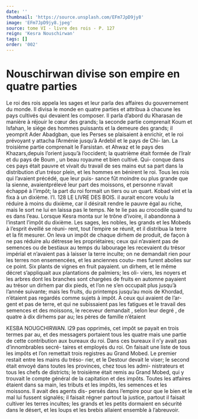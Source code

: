```yaml
---
date: ''
thumbnail: 'https://source.unsplash.com/EFm7JpD9jy8'
image: 'EFm7JpD9jy8.jpeg'
source: tome VI - livre des rois - P. 127
reign: 'Kesra Nouschirwan'
tags: []
order: '002'
---
```


# Nouschirwan divise son empire en quatre parties

Le roi des rois appela les sages et leur parla des affaires du gouvernement du monde. Il divisa le monde en quatre parties et attribua à chacune les pays cultivés qui devaient les composer. Il parla d’abord du Kharasan de manière à réjouir le cœur
des grands; la seconde partie comprenait Koum et Isfahan, le siége des hommes puissants et la demeure
des grands; il yeomprit Ader Abadgban, que les Perses se plaisaient à enrichir, et le roi prévoyant y attacha l’Arménie jusqu’à Ardebil et le pays de Chi-
lan. La troisième partie comprenait le Farsistan. et Ahwaz et le pays des Khazars,depuis l’orient jusqu’à l’occident; la quatrième était formée de l’IraIr et du
pays de Boum , un beau royaume et bien cultivé. Qui- conque dans ces pays était pauvre et vivait du travail de ses mains eut sa part dans la distribution d’un trésor plein, et les hommes en bénirent le roi.
Tous les rois qui l’avaient précédé, que leur puis-
sance fût moindre ou plus grande que la sienne, avaientprélevé leur part des moissons, et personne n’avait échappé à l’impôt; la part du roi formait un
tiers ou un quart. Kobad vint et la fixa à un dixième. I’I.
128 LE LIVRE DES BOIS.
il aurait encore voulu la réduire à moins du dixième,
car il désirait rendre le pauvre égal au riche, mais
le sort ne lui en laissa pas le temps. Ne te lie pas au crocodile quand tu es dans l’eau. Lorsque Kesra monta sur le trône d’ivoire, il abandonna à l’instant l’impôt du dixième. Les sages, les nobles,
les grands et les Mobeds à l’esprit éveillé se réuni-
rent, tout l’empire se réunit, et il distribua la terre
et la fit mesurer. On leva un impôt de chaque dirhem de produit, de façon à ne pas réduire alu détresse les propriétaires; ceux qui n’avaient pas de semences ou de bestiaux au temps du labourage les recevaient du trésor impérial et n’avaient pas à
laisser la terre inculte; on ne demandait rien pour les terres non ensemencées, et les anciennes coutu- mes furent abolies sur ce point. Six plants de vignes en fruit payaient. un dirhem, et le même décret s’appliquait aux plantations de palmiers; les oli- viers, les noyers et les arbres dont les branches sont chargées de fruits en automne payaient au trésor un dirhem par dix pieds, et l’on ne s’en occupait plus
jusqu’à l’année suivante; mais les fruits, du printemps jusqu’au mois de Khordad, n’étaient pas regardés
comme sujets à impôt. A ceux qui avaient de l’ar-
gent et pas de terre, et qui ne subissaient pas les fatigues et le travail des semences et des moissons, le receveur demandait , selon leur degré , de quatre
à dix dirhems par au; les pères de famille n’étaient

KESBA NOUGCHIRWAN. l29 pas opprimés, cet impôt se payait en trois termes par
au, et des messagers portaient tous les quatre mais une partie de cette contribution aux bureaux du roi. Dans ces bureaux il n’y avait pas d’innombrables secré-
taires et employés du roi. On faisait une liste de tous les impôts et l’on remettait trois registres au Grand Mobed. Le premier restait entre les mains du tréso- rier, et le Destour devait le viser; le second était envoyé dans toutes les provinces, chez tous les admi- nistrateurs et tous les chefs de districts; le troisième était remis au Grand Mobed, qui y trouvait le compte général de la capitation et des impôts. Toutes les atfaires étaient dans sa main, les tributs et les impôts,
les semences et les moissons. Il avait des agents dis- persés dans l’empire pour que le bien et le mal lui fussent signalés; il faisait régner partout la justice, partout il faisait cultiver les terres incultes; les grands et les petits dormaient en sécurité dans le désert, et
les loups et les brebis allaient ensemble à l’abreuvoir.

